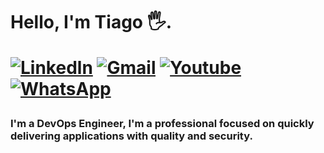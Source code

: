 <h1>
Hello, I'm Tiago 🖐️.

[![Linkedln](https://img.shields.io/badge/LinkedIn-0077B5?style=for-the-badge&logo=linkedin&logoColor=white)](www.linkedin.com/in/tiago-paulino-390a981aa)
[![Gmail](https://img.shields.io/badge/Gmail-D14836?style=for-the-badge&logo=gmail&logoColor=white)]()
[![Youtube](https://img.shields.io/badge/YouTube-FF0000?style=for-the-badge&logo=youtube&logoColor=white)](https://www.youtube.com/channel/UCXVhPYzVMiDyhdfjV6V4oHQ)
[![WhatsApp](https://img.shields.io/badge/WhatsApp-25D366?style=for-the-badge&logo=whatsapp&logoColor=white)](https://wa.me/55+081+996085598)
<h3>
I'm a DevOps Engineer, I'm a professional focused on quickly delivering applications with quality and security.




